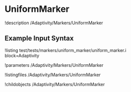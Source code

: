 
# UniformMarker
!description /Adaptivity/Markers/UniformMarker

## Example Input Syntax
!listing test/tests/markers/uniform_marker/uniform_marker.i block=Adaptivity

!parameters /Adaptivity/Markers/UniformMarker

!listingfiles /Adaptivity/Markers/UniformMarker

!childobjects /Adaptivity/Markers/UniformMarker
